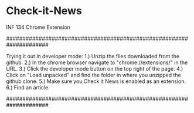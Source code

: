 # Check-it-News
INF 134 Chrome Extension


#####################################################################

Trying it out in developer mode:
1.) Unzip the files downloaded from the github.
2.) In the chrome browser navigate to "chrome://extensions/" in the URL.
3.) Click the developer mode button on the top right of the page.
4.) Click on "Load unpacked" and find the folder in where you unzipped the
    github clone.
5.) Make sure you Check it News is enabled as an extension.
6.) Find an article.

#####################################################################

